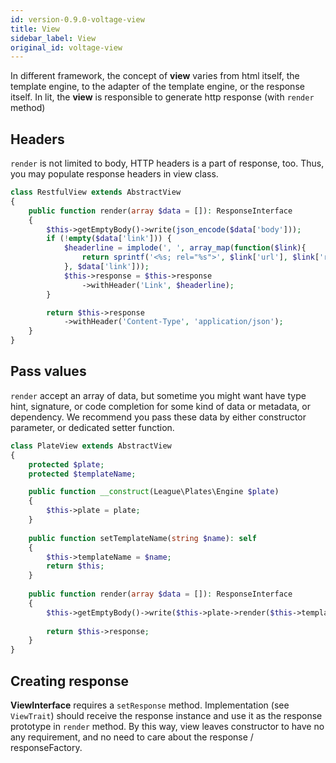 ```yaml
---
id: version-0.9.0-voltage-view
title: View
sidebar_label: View
original_id: voltage-view
---
```


In different framework, the concept of **view** varies from html itself, the template engine, to the adapter of the template engine, or the response itself. In lit, the **view** is responsible to generate http response (with `render` method) 

## Headers

`render` is not limited to body, HTTP headers is a part of response, too. Thus, you may populate response headers in view class.

```php
class RestfulView extends AbstractView
{
    public function render(array $data = []): ResponseInterface
    {
        $this->getEmptyBody()->write(json_encode($data['body']));
        if (!empty($data['link'])) {
            $headerline = implode(', ', array_map(function($link){
                return sprintf('<%s; rel="%s">', $link['url'], $link['rel'])
            }, $data['link']));
            $this->response = $this->response
                ->withHeader('Link', $headerline);
        }

        return $this->response
            ->withHeader('Content-Type', 'application/json');
    }
}

```

## Pass values

`render` accept an array of data, but sometime you might want have type hint, signature, or code completion for some kind of data or metadata, or dependency. We recommend you pass these data by either constructor parameter, or dedicated setter function.

```php
class PlateView extends AbstractView
{
    protected $plate;
    protected $templateName;

    public function __construct(League\Plates\Engine $plate)
    {
        $this->plate = plate;
    }
    
    public function setTemplateName(string $name): self
    {
        $this->templateName = $name;
        return $this;
    }
    
    public function render(array $data = []): ResponseInterface
    {
        $this->getEmptyBody()->write($this->plate->render($this->templateName, $data));
        
        return $this->response;
    }
}
```

## Creating response

**ViewInterface** requires a `setResponse` method. Implementation (see `ViewTrait`) should receive the response instance and use it as the response prototype in `render` method. By this way, view leaves constructor to have no any requirement, and no need to care about the response / responseFactory.
